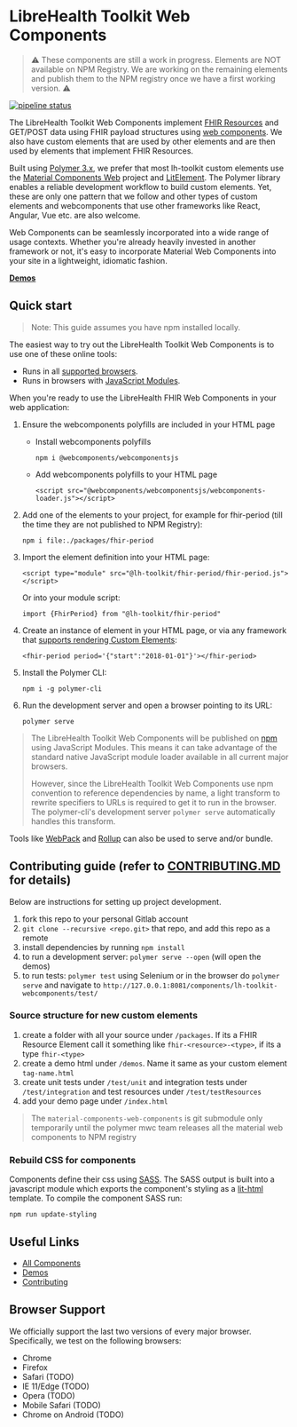 # LibreHealth Toolkit Web Components


> :warning: These components are still a work in progress. Elements are NOT available on NPM Registry. We are working on the remaining elements and publish them to the NPM registry once we have a first working version. :warning:

[![pipeline status](https://gitlab.com/librehealth/lh-toolkit-webcomponents/badges/master/pipeline.svg)](https://gitlab.com/librehealth/lh-toolkit-webcomponents/commits/master)


The LibreHealth Toolkit Web Components implement [FHIR Resources](http://hl7.org/fhir) and GET/POST data using FHIR payload structures using [web components](https://developer.mozilla.org/en-US/docs/Web/Web_Components). We also have custom elements that are used by other elements and are then used by elements that implement FHIR Resources.

Built using [Polymer 3.x](https://www.polymer-project.org/3.0/docs/devguide/feature-overview), we prefer that most lh-toolkit custom elements use the [Material Components Web](https://github.com/material-components/material-components-web) project and [LitElement](https://github.com/polymerlabs/lit-element). The Polymer library enables a reliable development workflow to build custom elements. Yet, these are only one pattern that we follow and other types of custom elements and webcomponents that use other frameworks like React, Angular, Vue etc. are also welcome.

Web Components can be seamlessly incorporated into a wide range of usage contexts. Whether you're already heavily invested in another framework or not, it's easy to incorporate Material Web Components into your site in a lightweight, idiomatic fashion.

<!-- TODO
Insert screenshot of a demo page, including a code snippet.
-->

**[Demos](https://librehealth.github.io/toolkit/lh-toolkit-webcomponents/index.html)**

## Quick start

> Note: This guide assumes you have npm installed locally.

The easiest way to try out the LibreHealth Toolkit Web Components is to use one of these online tools:

  * Runs in all [supported browsers](#browser-support).
  * Runs in browsers with [JavaScript Modules](https://caniuse.com/#search=modules).

When you're ready to use the LibreHealth FHIR Web Components in your web application:
  1. Ensure the webcomponents polyfills are included in your HTML page

      - Install webcomponents polyfills

          ```npm i @webcomponents/webcomponentsjs```

      - Add webcomponents polyfills to your HTML page

          ```<script src="@webcomponents/webcomponentsjs/webcomponents-loader.js"></script>```

  2. Add one of the elements to your project, for example for fhir-period (till the time they are not published to NPM Registry):

      ```npm i file:./packages/fhir-period```

  3. Import the element definition into your HTML page:

      ```<script type="module" src="@lh-toolkit/fhir-period/fhir-period.js"></script>```

      Or into your module script:

      ```import {FhirPeriod} from "@lh-toolkit/fhir-period"```

  4. Create an instance of element in your HTML page, or via any framework that [supports rendering Custom Elements](https://custom-elements-everywhere.com/):

      ```<fhir-period period='{"start":"2018-01-01"}'></fhir-period>```

  5. Install the Polymer CLI:

      ```npm i -g polymer-cli```

  6. Run the development server and open a browser pointing to its URL:

      ```polymer serve```

  > The LibreHealth Toolkit Web Components will be published on [npm](https://www.npmjs.com) using JavaScript Modules.
  This means it can take advantage of the standard native JavaScript module loader available in all current major browsers.
  >
  > However, since the LibreHealth Toolkit Web Components use npm convention to reference dependencies by name, a light transform to rewrite specifiers to URLs is required to get it to run in the browser. The polymer-cli's development server `polymer serve` automatically handles this transform.

Tools like [WebPack](https://webpack.js.org/) and [Rollup](https://rollupjs.org/) can also be used to serve and/or bundle.

## Contributing guide (refer to [CONTRIBUTING.MD](https://gitlab.com/librehealth/toolkit/lh-toolkit-webcomponents/CONTRIBUTING.MD) for details)
Below are instructions for setting up project development.

1. fork this repo to your personal Gitlab account
2. `git clone --recursive <repo.git>` that repo, and add this repo as a remote
3. install dependencies by running `npm install`
4. to run a development server: `polymer serve --open` (will open the demos)
5. to run tests: `polymer test` using Selenium or in the browser do `polymer serve` and navigate to `http://127.0.0.1:8081/components/lh-toolkit-webcomponents/test/`

### Source structure for new custom elements
1. create a folder with all your source under `/packages`. If its a FHIR Resource Element call it something like `fhir-<resource>-<type>`, if its a type `fhir-<type>`
2. create a demo html under `/demos`. Name it same as your custom element `tag-name.html`
3. create unit tests under `/test/unit` and integration tests under `/test/integration` and test resources under `/test/testResources`
4. add your demo page under `/index.html`

  > The `material-components-web-components` is git submodule only temporarily until the polymer mwc team releases all the material web components to NPM registry

### Rebuild CSS for components

Components define their css using [SASS](http://sass-lang.com/). The SASS output is built into a javascript module which exports the component's styling as a [lit-html](https://github.com/Polymer/lit-html) template.
To compile the component SASS run:

  ```
  npm run update-styling
  ```

## Useful Links

- [All Components](packages/)
- [Demos](https://librehealth.github.io/lh-toolkit-webcomponents/index.html)
- [Contributing](CONTRIBUTING.md)

## Browser Support

We officially support the last two versions of every major browser. Specifically, we test on the following browsers:

- Chrome
- Firefox
- Safari (TODO)
- IE 11/Edge (TODO)
- Opera (TODO)
- Mobile Safari (TODO)
- Chrome on Android (TODO)
